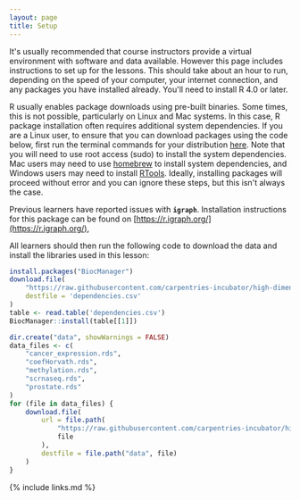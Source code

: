 ```yaml
---
layout: page
title: Setup
---
```


It's usually recommended that course instructors provide a virtual environment
with software and data available. However this page includes instructions
to set up for the lessons. This should take about an hour to run, depending on
the speed of your computer, your internet connection, and any packages you have
installed already. You'll need to install R 4.0 or later.

R usually enables package downloads using pre-built binaries. Some times, this is not possible,
particularly on Linux and Mac systems. In this case, R package installation often requires additional
system dependencies. If you are a Linux user, to ensure that you can download packages using the code 
below, first run the terminal commands for your distribution
[here](https://docs.posit.co/connect/admin/r/dependencies/).
Note that you will need to use root access (sudo) to install the system dependencies.
Mac users may need to use [homebrew](https://brew.sh/) to install system dependencies,
and Windows users may need to install [RTools](https://cran.r-project.org/bin/windows/Rtools/).
Ideally, installing packages will proceed without error and you can ignore these steps,
but this isn't always the case.

Previous learners have reported issues with **`igraph`**. Installation instructions for this package can be found on [https://r.igraph.org/](https://r.igraph.org/),

All learners should then run the following code to download the data and install the libraries
used in this lesson:

```r
install.packages("BiocManager")
download.file(
    "https://raw.githubusercontent.com/carpentries-incubator/high-dimensional-stats-r/gh-pages/dependencies.csv",
    destfile = 'dependencies.csv'
)
table <- read.table('dependencies.csv')
BiocManager::install(table[[1]])

dir.create("data", showWarnings = FALSE)
data_files <- c(
    "cancer_expression.rds",
    "coefHorvath.rds",
    "methylation.rds",
    "scrnaseq.rds",
    "prostate.rds"
)
for (file in data_files) {
    download.file(
        url = file.path(
            "https://raw.githubusercontent.com/carpentries-incubator/high-dimensional-stats-r/gh-pages/data",
            file
        ),
        destfile = file.path("data", file)
    )
}
```

{% include links.md %}
